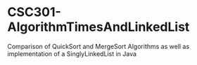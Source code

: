 # CSC301-AlgorithmTimesAndLinkedList
Comparison of QuickSort and MergeSort Algorithms as well as implementation of a SinglyLinkedList in Java
